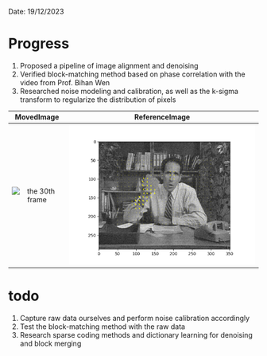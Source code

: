 Date: 19/12/2023
# Progress
1. Proposed a pipeline of image alignment and denoising
2. Verified block-matching method based on phase correlation with the video from Prof. Bihan Wen
3. Researched noise modeling and calibration, as well as the k-sigma transform to regularize the distribution of pixels

|MovedImage|ReferenceImage|
|:----:|:-------:|
|![the 30th frame](/Docs/Image_results/moved_frame_40.png)|![the 29th frame](/Docs/Image_results/reference_frame_29.png)|


 # todo
 1. Capture raw data ourselves and perform noise calibration accordingly
 2. Test the block-matching method with the raw data
 3. Research sparse coding methods and dictionary learning for denoising and block merging
